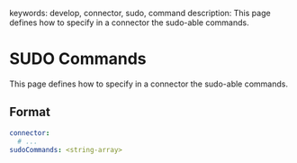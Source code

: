 keywords: develop, connector, sudo, command
description: This page defines how to specify in a connector the sudo-able commands.

# SUDO Commands

This page defines how to specify in a connector the sudo-able commands.

## Format

```yaml
connector:
  # ...
sudoCommands: <string-array>
```
